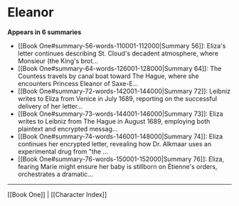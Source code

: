 # Eleanor

**Appears in 6 summaries**

- [[Book One#summary-56-words-110001-112000|Summary 56]]: Eliza's letter continues describing St. Cloud's decadent atmosphere, where Monsieur (the King's brot...
- [[Book One#summary-64-words-126001-128000|Summary 64]]: The Countess travels by canal boat toward The Hague, where she encounters Princess Eleanor of Saxe-E...
- [[Book One#summary-72-words-142001-144000|Summary 72]]: Leibniz writes to Eliza from Venice in July 1689, reporting on the successful delivery of her letter...
- [[Book One#summary-73-words-144001-146000|Summary 73]]: Eliza writes to Leibniz from The Hague in August 1689, employing both plaintext and encrypted messag...
- [[Book One#summary-74-words-146001-148000|Summary 74]]: Eliza continues her encrypted letter, revealing how Dr. Alkmaar uses an experimental drug from "the ...
- [[Book One#summary-76-words-150001-152000|Summary 76]]: Eliza, fearing Marie might ensure her baby is stillborn on Étienne's orders, orchestrates a dramatic...

---
[[Book One]] | [[Character Index]]
